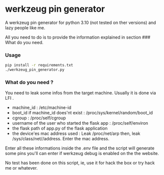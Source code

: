 # werkzeug pin generator

A werkzeug pin generator for python 3.10 (not tested on ther versions) and lazy people like me.

All you need to do is to provide the information explained in section ### What do you need.

### Usage

```bash
pip install -r requirements.txt
./werkzeug_pin_generator.py
```

### What do you need ?

You need to leak some infos from the target machine. Usually it is done via LFI .

- machine_id : /etc/machine-id
- boot_id if machine_id does'nt exist : /proc/sys/kernel/random/boot_id
- cgroup : /proc/self/cgroup
- username of the user who started the flask app : /proc/self/environ
- the flask path of app.py of the flask application
- the device'es mac address used : Leak /proc/net/arp then, leak /sys/class/net/<device>/address. Enter the mac address.

Enter all these informations inside the .env file and the script will generate some pins you'll can enter if werkzeug debug is enabled on the the website.

No test has been done on this script, ie, use it for hack the box or try hack me or whatever.
